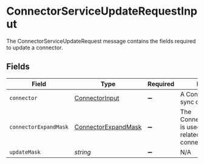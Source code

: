 # ConnectorServiceUpdateRequestInput

The ConnectorServiceUpdateRequest message contains the fields required to update a connector.


## Fields

| Field                                                                     | Type                                                                      | Required                                                                  | Description                                                               |
| ------------------------------------------------------------------------- | ------------------------------------------------------------------------- | ------------------------------------------------------------------------- | ------------------------------------------------------------------------- |
| `connector`                                                               | [ConnectorInput](../../models/shared/connectorinput.md)                   | :heavy_minus_sign:                                                        | A Connector is used to sync objects into Apps                             |
| `connectorExpandMask`                                                     | [ConnectorExpandMask](../../models/shared/connectorexpandmask.md)         | :heavy_minus_sign:                                                        | The ConnectorExpandMask is used to expand related objects on a connector. |
| `updateMask`                                                              | *string*                                                                  | :heavy_minus_sign:                                                        | N/A                                                                       |